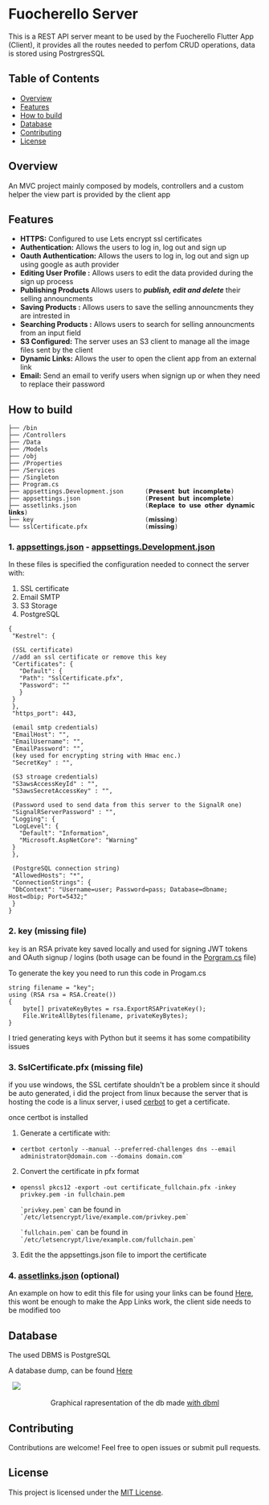 # Fuocherello Server
This is a REST API server meant to be used by the Fuocherello Flutter App (Client), it provides all the routes needed to perfom CRUD operations, data is stored using PostrgresSQL

## Table of Contents
- [Overview](#overview)
- [Features](#features)
- [How to build](#how-to-build)
- [Database](#database)
- [Contributing](#contributing)
- [License](#license)

## Overview
An MVC project mainly composed by models, controllers and a custom helper the view part is provided by the client app

## Features
- **HTTPS:** Configured to use Lets encrypt ssl certificates
- **Authentication:** Allows the users to log in, log out and sign up
- **Oauth Authentication:** Allows the users to log in, log out and sign up using google as auth provider
- **Editing User Profile :**	Allows users to edit the data provided during the sign up process
- **Publishing Products** Allows users to ***publish, edit and delete*** their selling announcments
- **Saving Products :**	Allows users to save the selling announcments they are intrested in
- **Searching Products :**	Allows users to search for selling announcments from an input field
- **S3 Configured:** The server uses an S3 client to manage all the image files sent by the client
- **Dynamic Links:** Allows the user to open the client app from an external link
- **Email:** Send an email to verify users when signign up or when they need to replace their password


## How to build
	├── /bin
	├── /Controllers
	├── /Data
	├── /Models
	├── /obj
	├── /Properties
	├── /Services
	├── /Singleton
	├── Program.cs
	├── appsettings.Development.json      (𝗣𝗿𝗲𝘀𝗲𝗻𝘁 𝗯𝘂𝘁 𝗶𝗻𝗰𝗼𝗺𝗽𝗹𝗲𝘁𝗲)
	├── appsettings.json                  (𝗣𝗿𝗲𝘀𝗲𝗻𝘁 𝗯𝘂𝘁 𝗶𝗻𝗰𝗼𝗺𝗽𝗹𝗲𝘁𝗲)
	├── assetlinks.json                   (𝗥𝗲𝗽𝗹𝗮𝗰𝗲 𝘁𝗼 𝘂𝘀𝗲 𝗼𝘁𝗵𝗲𝗿 𝗱𝘆𝗻𝗮𝗺𝗶𝗰 𝗹𝗶𝗻𝗸𝘀)
	├── key                               (𝗺𝗶𝘀𝘀𝗶𝗻𝗴)
	└── sslCertificate.pfx                (𝗺𝗶𝘀𝘀𝗶𝗻𝗴)

### 1. [appsettings.json](https://github.com/Zophirel/fuocherello-back-end/blob/main/appsettings.json "appsettings.json") - [appsettings.Development.json](https://github.com/Zophirel/fuocherello-back-end/blob/main/appsettings.Development.json "appsettings.Development.json")
In these files is specified the configuration needed to connect the server with:

1. SSL certificate
2. Email SMTP
3. S3 Storage
4. PostgreSQL
	
 ```
{
  "Kestrel": {

  (SSL certificate)
  //add an ssl certificate or remove this key 
  "Certificates": {
    "Default": {
    "Path": "SslCertificate.pfx",
    "Password": ""
    }
  }
  },
  "https_port": 443,

  (email smtp credentials)
  "EmailHost": "",
  "EmailUsername": "",
  "EmailPassword": "", 
  (key used for encrypting string with Hmac enc.)
  "SecretKey" : "",

  (S3 stroage credentials)
  "S3awsAccessKeyId" : "",
  "S3awsSecretAccessKey" : "",

  (Password used to send data from this server to the SignalR one)
  "SignalRServerPassword" : "",
  "Logging": {
  "LogLevel": {
    "Default": "Information",
    "Microsoft.AspNetCore": "Warning"
  }
  },

  (PostgreSQL connection string)
  "AllowedHosts": "*",
  "ConnectionStrings": {
  "DbContext": "Username=user; Password=pass; Database=dbname; Host=dbip; Port=5432;"
  }
}
```
### 2. key (missing file)
`key` is an RSA private key saved locally and used for signing JWT tokens and OAuth signup / logins (both usage can be found in the [Porgram.cs](https://github.com/Zophirel/fuocherello-back-end/blob/main/Program.cs "Porgram.cs") file)

To generate the key you need to run this code in Progam.cs

	string filename = "key";
	using (RSA rsa = RSA.Create())
	{
		byte[] privateKeyBytes = rsa.ExportRSAPrivateKey();
		File.WriteAllBytes(filename, privateKeyBytes);
	}

I tried generating keys with Python but it seems it has some compatibility issues 

### <a id="certificate">3. SslCertificate.pfx (missing file)</a>
if you use windows, the SSL certifate shouldn't be a problem since it should be auto generated, i did the project from linux because the server that is hosting the code is a linux server, i used [cerbot](https://certbot.eff.org/ "cerbot") to get a certificate.

once certbot is installed <br>

1. Generate a certificate with:
 
<ul>
  <li>
    <p><code>certbot certonly --manual --preferred-challenges dns --email administrator@domain.com --domains domain.com`</code></p>
  </li>
</ul>


2. Convert the certificate in pfx format
<ul>
  <li> 
    <p><code>openssl pkcs12 -export -out certificate_fullchain.pfx -inkey privkey.pem -in fullchain.pem</code></p>
  	<p><code>`privkey.pem`</code> can be found in <code>`/etc/letsencrypt/live/example.com/privkey.pem`</code></p>
    <p><code>`fullchain.pem`</code> can be found in <code>`/etc/letsencrypt/live/example.com/fullchain.pem`</code></p>
  </li>
</ul>

3. Edit the the appsettings.json file to import the certificate


### 4. [assetlinks.json](https://github.com/Zophirel/fuocherello-back-end/blob/main/assetlinks.json "assetlinks.json") (optional)

An example on how to edit this file for using your links can be found [Here](https://firebase.google.com/support/guides/app-links-universal-links#app-links "Here"), this wont be enough to make the App Links work, the client side needs to be modified too

## Database
The used DBMS is PostgreSQL
<p>A database dump, can be found <a href="https://fuocherello-bucket.s3.cubbit.eu/db_dump%2Fdb.sql">Here</a></p>
&nbsp;
<img src="https://fuocherello-bucket.s3.cubbit.eu/svg%2FUntitled.svg"></img>
&nbsp;
<p align="center">Graphical rapresentation of the db made <a href="https://dbdiagram.io/d/65cb7605ac844320ae0c8696">with dbml</a></p>

## Contributing

Contributions are welcome! Feel free to open issues or submit pull requests.

## License

This project is licensed under the [MIT License](LICENSE).
